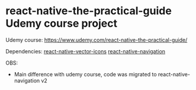 # react-native-the-practical-guide Udemy course project

Udemy course: https://www.udemy.com/react-native-the-practical-guide/

Dependencies:
[react-native-vector-icons](https://github.com/oblador/react-native-vector-icons)
[react-native-navigation](https://wix.github.io/react-native-navigation)

OBS: 
- Main difference with udemy course, code was migrated to react-native-navigation v2 